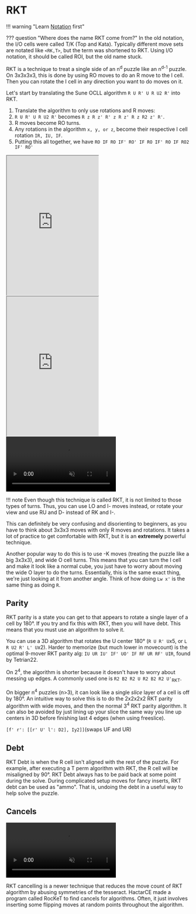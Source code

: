# RKT

!!! warning "Learn [Notation](notation.md) first"


??? question "Where does the name RKT come from?"
    In the old notation, the I/O cells were called T/K (Top and Kata). Typically different move sets are notated like ```<RK,T>```, but the term was shortened to RKT. Using I/O notation, it should be called ROI, but the old name stuck.

RKT is a technique to treat a single side of an n<sup>d</sup> puzzle like an n<sup>d-1</sup> puzzle. On 3x3x3x3, this is done by using RO moves to do an R move to the I cell. Then you can rotate the I cell in any direction you want to do moves on it.

Let's start by translating the Sune OCLL algorithm ```R U R' U R U2 R'``` into RKT.

1. Translate the algorithm to only use rotations and R moves:
2. ```R U R' U R U2 R'``` becomes ```R z R z' R' z R z' R z R2 z' R'```.
3. R moves become RO turns.
4. Any rotations in the algorithm ```x, y, or z```, become their respective I cell rotation ```IR, IU, IF```.
5. Putting this all together, we have ```RO IF RO IF' RO' IF RO IF' RO IF RO2 IF' RO'```

<iframe width="250" height="380" style="width: 250px; height: 380px; overflow: hidden;" src="https://ruwix.com/widget/3d/?label=RU%20Sune&alg=R%20U%20R'%20U%20R%20U2%20R'&flags=showalg" scrolling="no"></iframe>
<iframe width="250" height="380" style="width: 250px; height: 380px; overflow: hidden;" src="https://ruwix.com/widget/3d/?label=Rz%20Sune&alg=R%20z%20R%20z'%20R'%20z%20R%20z'%20R%20z%20R2%20z'%20R'&flags=showalg" scrolling="no"></iframe>

<video autoplay loop muted>
<source type="video/mp4" src="https://i.imgur.com/WpAqiCo.mp4">
</video>

!!! note
    Even though this technique is called RKT, it is not limited to those types of turns. Thus, you can use LO and I- moves instead, or rotate your view and use RU and D- instead of RK and I-.

This can definitely be very confusing and disorienting to beginners, as you have to think about 3x3x3 moves with only R moves and rotations. It takes a lot of practice to get comfortable with RKT, but it is an **extremely** powerful technique.

Another popular way to do this is to use -K moves (treating the puzzle like a big 3x3x3), and wide O cell turns. This means that you can turn the I cell and make it look like a normal cube, you just have to worry about moving the wide O layer to do the turns. Essentially, this is the same exact thing, we're just looking at it from another angle. Think of how doing ```Lw x'``` is the same thing as doing ```R```.

## Parity
RKT parity is a state you can get to that appears to rotate a single layer of a cell by 180°. 
If you try and fix this with RKT, then you will have debt. This means that you must use an algorithm to solve it.

You can use a 3D algorithm that rotates the U center 180° (`R U R' U`x5, or `L R U2 R' L' U`x2).
Harder to memorize (but much lower in movecount) is the optimal 9-mover RKT parity alg:
`IU UR IU' IF' UO' IF RF UR RF' UIR`, found by Tetrian22.

On 2<sup>4</sup>, the algorithm is shorter because it doesn't have to worry about messing up edges. A commonly used one is ```R2 B2 R2 U R2 B2 R2 U'```<sub>RKT</sub>.

On bigger n<sup>4</sup> puzzles (n>3), it can look like a single _slice_ layer of a cell is off by 180°. An intuitive way to solve this is to do the 2x2x2x2 RKT parity algorithm with wide moves, and then the normal 3<sup>4</sup> RKT parity algorithm. It can also be avoided by just lining up your slice the same way you line up centers in 3D before finishing last 4 edges (when using freeslice).

```[f' r': [[r' U' l': D2], Iy2]]```(swaps UF and UR) 

## Debt
RKT Debt is when the R cell isn't aligned with the rest of the puzzle. For example, after executing a T perm algorithm with RKT, the R cell will be misaligned by 90°.
RKT Debt always has to be paid back at some point during the solve. During complicated setup moves for fancy inserts, RKT debt can be used as "ammo". That is, undoing the debt in a useful way to help solve the puzzle.

## Cancels

<video autoplay loop muted>
<source type="video/mp4" src="https://i.imgur.com/4FThVZx.mp4">
</video>

RKT cancelling is a newer technique that reduces the move count of RKT algorithm by abusing symmetries of the tesseract. HactarCE made a program called RocKeT to find cancels for algorithms. Often, it just involves inserting some flipping moves at random points throughout the algorithm.
